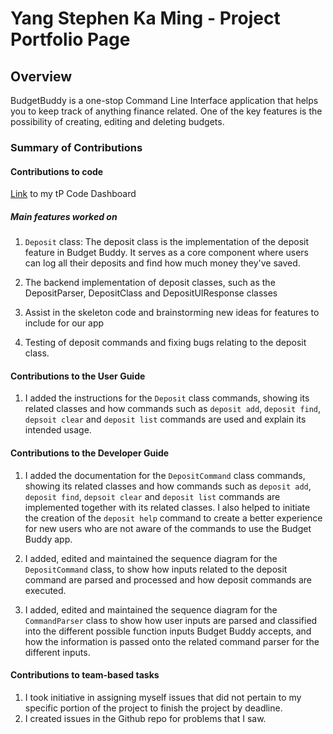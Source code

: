 # Yang Stephen Ka Ming - Project Portfolio Page

## Overview

BudgetBuddy is a one-stop Command Line Interface application that helps you to keep track of anything finance related.
One of the key features is the possibility of creating, editing and deleting budgets.

### Summary of Contributions

#### Contributions to code

[Link](https://nus-cs2113-ay2223s2.github.io/tp-dashboard/?search=stephenkyang&breakdown=true&sort=groupTitle%20dsc&sortWithin=title&since=2023-02-17&timeframe=commit&mergegroup=&groupSelect=groupByRepos&checkedFileTypes=docs~functional-code~test-code~other&tabOpen=true&tabType=zoom&zA=chongyongrui&zR=AY2223S2-CS2113-W15-3%2Ftp%5Bmaster%5D&zACS=155.76923076923077&zS=2023-02-17&zFS=chongyongrui&zU=2023-04-04&zMG=false&zFTF=commit&zFGS=groupByRepos&zFR=false)
to my tP Code Dashboard

##### Main features worked on

1. `Deposit` class: The deposit class is the implementation of the deposit feature in Budget Buddy. It serves as a core component where
    users can log all their deposits and find how much money they've saved.

2. The backend implementation of deposit classes, such as the DepositParser, DepositClass and DepositUIResponse classes

3. Assist in the skeleton code and brainstorming new ideas for features to include for our app

4. Testing of deposit commands and fixing bugs relating to the deposit class.

#### Contributions to the User Guide

1. I added the instructions for the `Deposit` class commands, showing its related classes and how commands such as
   `deposit add`, `deposit find`, `depsoit clear` and `deposit list` commands are used and explain its intended usage.

#### Contributions to the Developer Guide

1. I added the documentation for the `DepositCommand` class commands, showing its related classes and how commands such
   as
   `deposit add`, `deposit find`, `depsoit clear` and `deposit list` commands are implemented together with its related classes.
   I also helped to initiate the creation of the `deposit help` command to create a better experience for new users who are not
   aware of the commands to use the Budget Buddy app.


2. I added, edited and maintained the sequence diagram for the `DepositCommand` class, to show how inputs related to the
   deposit command are parsed and processed and how deposit commands are executed.


3. I added, edited and maintained the sequence diagram for the `CommandParser` class to show how user inputs are parsed
   and
   classified into the different possible function inputs Budget Buddy accepts, and how the information is passed onto
   the related
   command parser for the different inputs.

#### Contributions to team-based tasks

1. I took initiative in assigning myself issues that did not pertain to my specific portion of the project to
   finish the project by deadline.
2. I created issues in the Github repo for problems that I saw.